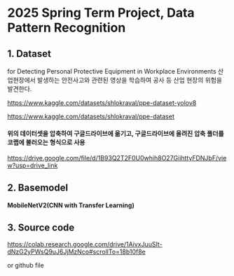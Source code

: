 # 2025 Spring Term Project, Data Pattern Recognition
## 1. Dataset 
for Detecting Personal Protective Equipment in Workplace Environments
산업현장에서 발생하는 안전사고와 관련된 영상을 학습하여 공사 등 산업 현장의 위험을 발견한다.

https://www.kaggle.com/datasets/shlokraval/ppe-dataset-yolov8

https://www.kaggle.com/datasets/shlokraval/ppe-dataset

#### 위의 데이터셋을 압축하여 구글드라이브에 옮기고, 구글드라이브에 올려진 압축 폴더를 코랩에 불러오는 형식으로 사용

https://drive.google.com/file/d/1B93Q2T2F0U0whih8O27GiihttyFDNJbF/view?usp=drive_link

## 2. Basemodel

#### MobileNetV2(CNN with Transfer Learning)

## 3. Source code

https://colab.research.google.com/drive/1AivxJuuSIt-dNzG2yPWsQ9uJ6JjMzNco#scrollTo=18b10f8e

or github file
